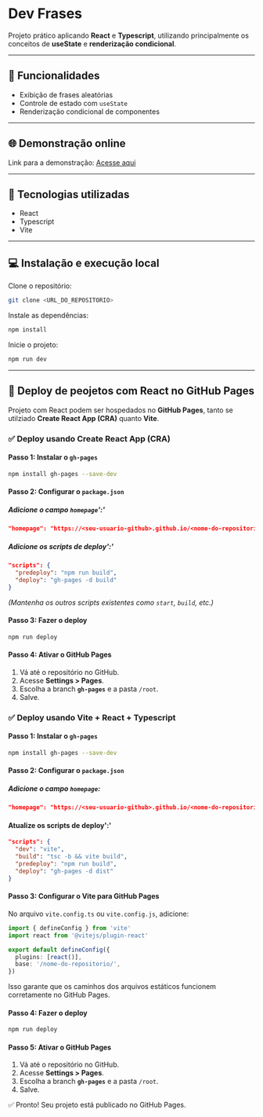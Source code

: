 # Dev Frases

Projeto prático aplicando **React** e **Typescript**, utilizando principalmente os conceitos de **useState** e **renderização condicional**.

---

## 📌 Funcionalidades

- Exibição de frases aleatórias
- Controle de estado com `useState`
- Renderização condicional de componentes

---

## 🌐 Demonstração online

Link para a demonstração: [Acesse aqui](https://adrianojrvidal.github.io/DevFrases/)

---

## 🚀 Tecnologias utilizadas

- React
- Typescript
- Vite 

---

## 💻 Instalação e execução local

Clone o repositório:

```bash
git clone <URL_DO_REPOSITORIO>
```

Instale as dependências:

```bash
npm install
```

Inicie o projeto:

```bash
npm run dev
```

---

## 🚀 Deploy de peojetos com React no GitHub Pages

Projeto com React podem ser hospedados no **GitHub Pages**, tanto se utilziado **Create React App (CRA)** quanto **Vite**.

### ✅ Deploy usando Create React App (CRA)

#### Passo 1: Instalar o `gh-pages`

```bash
npm install gh-pages --save-dev
```

#### Passo 2: Configurar o `package.json`

##### Adicione o campo `homepage`':'

```json
"homepage": "https://<seu-usuario-github>.github.io/<nome-do-repositorio>"
```

##### Adicione os scripts de deploy':'

```json
"scripts": {
  "predeploy": "npm run build",
  "deploy": "gh-pages -d build"
}
```

*(Mantenha os outros scripts existentes como `start`, `build`, etc.)*

#### Passo 3: Fazer o deploy

```bash
npm run deploy
```

#### Passo 4: Ativar o GitHub Pages

1. Vá até o repositório no GitHub.
2. Acesse **Settings > Pages**.
3. Escolha a branch **`gh-pages`** e a pasta `/root`.
4. Salve.

### ✅ Deploy usando Vite + React + Typescript

#### Passo 1: Instalar o `gh-pages`

```bash
npm install gh-pages --save-dev
```

#### Passo 2: Configurar o `package.json`

##### Adicione o campo `homepage`:

```json
"homepage": "https://<seu-usuario-github>.github.io/<nome-do-repositorio>"
```

#### Atualize os scripts de deploy':'

```json
"scripts": {
  "dev": "vite",
  "build": "tsc -b && vite build",
  "predeploy": "npm run build",
  "deploy": "gh-pages -d dist"
}
```

#### Passo 3: Configurar o Vite para GitHub Pages

No arquivo `vite.config.ts` ou `vite.config.js`, adicione:

```ts
import { defineConfig } from 'vite'
import react from '@vitejs/plugin-react'

export default defineConfig({
  plugins: [react()],
  base: '/nome-do-repositorio/',
})
```

Isso garante que os caminhos dos arquivos estáticos funcionem corretamente no GitHub Pages.

#### Passo 4: Fazer o deploy

```bash
npm run deploy
```

#### Passo 5: Ativar o GitHub Pages

1. Vá até o repositório no GitHub.
2. Acesse **Settings > Pages**.
3. Escolha a branch **`gh-pages`** e a pasta `/root`.
4. Salve.

✅ Pronto! Seu projeto está publicado no GitHub Pages.
